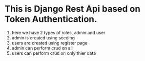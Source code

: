 # This is Django Rest Api based on Token Authentication.

1. here we have 2 types of roles, admin and user
2. admin is created using seeding
3. users are created using register page 
4. admin can perform crud on all
5. users can perform crud on only thier data
